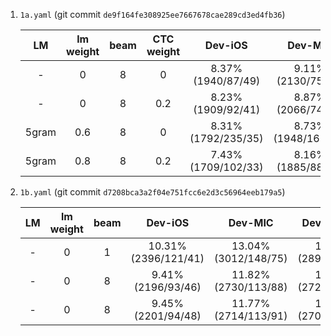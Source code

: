 
1. `1a.yaml` (git commit `de9f164fe308925ee7667678cae289cd3ed4fb36`)

    | LM | lm weight | beam | CTC weight | Dev-iOS | Dev-MIC | Dev-Android | Test-iOS |  Test-MIC | Test-Android |
    |:---:|:---:|:---:|:---:|:---:|:---:|:---:|:---:|:---:|:---:|
    | - | 0 | 8 | 0 | 8.37% (1940/87/49) | 9.11% (2130/75/54) | 9.23% (2153/78/58) | 8.37% (3914/160/70) | 8.73% (4117/124/82) | 8.73% (4089/166/71) |
    | - | 0 | 8 | 0.2 | 8.23% (1909/92/41) | 8.87% (2066/74/61) | 8.81% (2050/79/57) | 8.12% (3794/158/69) | 8.41% (3965/118/80) | 8.53% (3987/168/68) |
    | 5gram | 0.6 | 8 | 0 | 8.31% (1792/235/35) | 8.73% (1948/168/50) | 8.69% (1953/155/47) | 8.31% (3519/538/61) | 8.27% (3722/285/87) | 8.57% (3697/487/60) |
    | 5gram | 0.8 | 8 | 0.2 | 7.43% (1709/102/33) | 8.16% (1885/88/50) | 8.16% (1886/89/48) | 7.50% (3473/177/65) | 7.76% (3621/143/80) | 7.78% (3601/189/61) |

2. `1b.yaml` (git commit `d7208bca3a2f04e751fcc6e2d3c56964eeb179a5`)

    | LM | lm weight | beam | Dev-iOS | Dev-MIC | Dev-Android | Test-iOS |  Test-MIC | Test-Android |
    |:---:|:---:|:---:|:---:|:---:|:---:|:---:|:---:|:---:|
    | - | 0 | 1 | 10.31% (2396/121/41) | 13.04% (3012/148/75) | 12.55% (2896/150/67) | 10.53% (4887/223/105) | 12.19% (5656/278/105) | 12.28% (5738/232/113)  |
    | - | 0 | 8 | 9.41% (2196/93/46) | 11.82% (2730/113/88) | 11.80% (2727/107/92) | 9.63% (4495/171/103) | 11.18% (5242/181/116) | 11.17% (5196/234/100) |
    | - | 0 | 8 | 9.45% (2201/94/48) | 11.77% (2714/113/91) | 11.67% (2702/104/89) | 9.63% (4500/167/103) | 11.11% (5207/179/115) | 11.15% (5184/233/105) |
